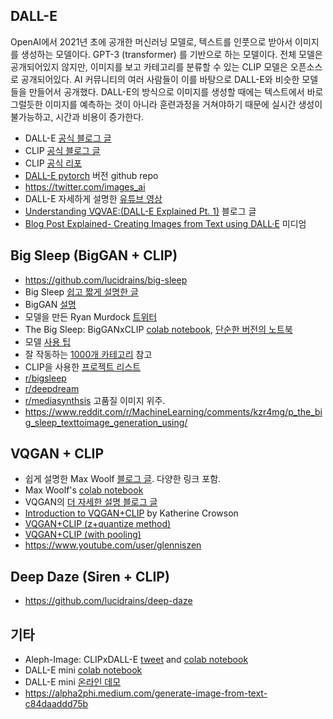## DALL-E	

OpenAI에서 2021년 초에 공개한 머신러닝 모델로, 텍스트를 인풋으로 받아서 이미지를 생성하는 모델이다. GPT-3 (transformer) 를 기반으로 하는 모델이다. 전체 모델은 공개되어있지 않지만, 이미지를 보고 카테고리를 분류할 수 있는 CLIP 모델은 오픈소스로 공개되어있다. AI 커뮤니티의 여러 사람들이 이를 바탕으로 DALL-E와 비슷한 모델들을 만들어서 공개했다. DALL-E의 방식으로 이미지를 생성할 때에는 텍스트에서 바로 그럴듯한 이미지를 예측하는 것이 아니라 훈련과정을 거쳐야하기 때문에 실시간 생성이 불가능하고, 시간과 비용이 증가한다. 

- DALL-E [공식 블로그 글](https://openai.com/blog/dall-e/)
- CLIP [공식 블로그 글](https://openai.com/blog/clip/)
- CLIP [공식 리포](https://github.com/openai/CLIP)
- [DALL-E pytorch](https://github.com/lucidrains/DALLE-pytorch) 버전 github repo
- https://twitter.com/images_ai
- DALL-E 자세하게 설명한 [유튜브 영상](https://www.youtube.com/watch?v=j4xgkjWlfL4)
- [Understanding VQVAE:(DALL-E Explained Pt. 1)](https://ml.berkeley.edu/blog/posts/vq-vae/) 블로그 글
- [Blog Post Explained- Creating Images from Text using DALL·E](https://medium.com/analytics-vidhya/blog-post-explained-creating-images-from-text-using-dall-e-4613376bbf10) 미디엄 

## Big Sleep (BigGAN + CLIP)
- https://github.com/lucidrains/big-sleep
- Big Sleep [쉽고 짧게 설명한 글](https://www.digitaltrends.com/news/big-sleep-ai-image-generator/)
- BigGAN [설명](https://www.aiweirdness.com/welcome-to-latent-space-19-01-26/)
- 모델을 만든 Ryan Murdock [트위터](https://twitter.com/advadnoun/)
- The Big Sleep: BigGANxCLIP [colab notebook](https://colab.research.google.com/drive/1NCceX2mbiKOSlAd_o7IU7nA9UskKN5WR?usp=sharing), [단순한 버전의 노트북](https://colab.research.google.com/drive/1MEWKbm-driRNF8PrU7ogS5o3se-ePyPb?usp=sharing)
- 모델 [사용 팁](https://www.reddit.com/r/MediaSynthesis/comments/l2hmqn/this_aint_it_chief/gk8g8e9/)
- 잘 작동하는 [1000개 카테고리](https://www.reddit.com/r/MediaSynthesis/comments/l7hbix/tip_for_users_of_the_big_sleep_it_should_on/) 참고
- CLIP을 사용한 [프로젝트 리스트](https://www.reddit.com/r/MachineLearning/comments/ldc6oc/p_list_of_sitesprogramsprojects_that_use_openais/)
- [r/bigsleep](https://www.reddit.com/r/bigsleep/)
- [r/deepdream](https://www.reddit.com/r/deepdream/)
- [r/mediasynthsis](https://www.reddit.com/r/MediaSynthesis/) 고품질 이미지 위주.
- https://www.reddit.com/r/MachineLearning/comments/kzr4mg/p_the_big_sleep_texttoimage_generation_using/

## VQGAN + CLIP
- 쉽게 설명한 Max Woolf [블로그 글](https://minimaxir.com/2021/08/vqgan-clip/). 다양한 링크 포함.
- Max Woolf's [colab notebook](https://colab.research.google.com/drive/1wkF67ThUz37T2_oPIuSwuO4e_-0vjaLs?usp=sharing#scrollTo=R7LwGXVwxoS9)
- VQGAN의 [더 자세한 설명 블로그 글](https://ljvmiranda921.github.io/notebook/2021/08/08/clip-vqgan/)
- [Introduction to VQGAN+CLIP](https://docs.google.com/document/d/1Lu7XPRKlNhBQjcKr8k8qRzUzbBW7kzxb5Vu72GMRn2E/edit) by Katherine Crowson
- [VQGAN+CLIP (z+quantize method)](https://colab.research.google.com/drive/1L8oL-vLJXVcRzCFbPwOoMkPKJ8-aYdPN#scrollTo=VA1PHoJrRiK9)
- [VQGAN+CLIP (with pooling)](https://colab.research.google.com/drive/1ZAus_gn2RhTZWzOWUpPERNC0Q8OhZRTZ)
- https://www.youtube.com/user/glenniszen

## Deep Daze (Siren + CLIP)
- https://github.com/lucidrains/deep-daze

## 기타
- Aleph-Image: CLIPxDALL-E [tweet](https://twitter.com/advadnoun/status/1364822183751471109?lang=en) and [colab notebook](https://colab.research.google.com/drive/1Q-TbYvASMPRMXCOQjkxxf72CXYjR_8Vp?usp=sharing#scrollTo=7EuUz-ICNKUr)
- DALL-E mini [colab notebook](https://colab.research.google.com/github/borisdayma/dalle-mini/blob/main/dev/inference/inference_pipeline.ipynb)
- DALL-E mini [온라인 데모](https://huggingface.co/spaces/flax-community/dalle-mini)
- https://alpha2phi.medium.com/generate-image-from-text-c84daaddd75b
